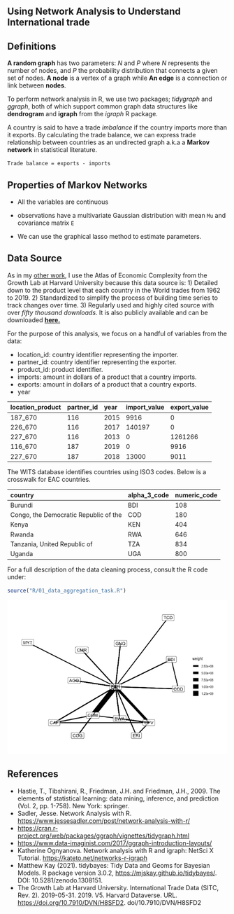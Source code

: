 ## Using Network Analysis to Understand International trade

**Definitions**
------------------------
**A random graph** has two parameters: *N* and *P* where *N* represents the number of nodes, and *P* the probability distribution that connects a given set of nodes. **A node** is a vertex of a graph while **An edge** is a connection or link between **nodes**.

To perform network analysis in R, we use two packages; *tidygraph* and *ggraph*, both of which support common graph data structures like **dendrogram** and **igraph** from the *igraph* R package.

A country is said to have a trade *imbalance* if the country imports more than it exports. By calculating the trade balance, we can express trade relationship between countries as an undirected graph a.k.a a **Markov network** in statistical literature.

```
Trade balance = exports - imports
```
**Properties of Markov Networks**
--------------------------------
- All the variables are continuous
- observations have a multivariate Gaussian distribution with mean `Mu` and covariance matrix `E`

- We can use the graphical lasso method to estimate parameters. 

**Data Source**
---------------
As in my [other work](https://github.com/LNshuti/LNSHUTI.github.io), I use the Atlas of Economic Complexity from the Growth Lab at Harvard University because this data source is: 1) Detailed down to the product level that each country in the World trades from 1962 to 2019. 2) Standardized to simplify the process of building time series to track changes over time. 3) Regularly used and highly cited source with over *fifty thousand downloads*. It is also publicly available and can be downloaded [**here.**](https://dataverse.harvard.edu/dataset.xhtml?persistentId=doi:10.7910/DVN/H8SFD2)

For the purpose of this analysis, we focus on a handful of variables from the data:
- location_id: country identifier representing the importer.  
- partner_id: country identifier representing the exporter.
- product_id: product identifier. 
- imports: amount in dollars of a product that a country imports.
- exports: amount in dollars of a product that a country exports.
- year

|location_product | partner_id |year     | import_value | export_value|
:-----------------|:-----------|:--------|:-------------|:------------| 
|187_670          |116         |  2015   |9916          |         0   |
|226_670          |116         |  2017   |140197        |         0   |
|227_670          |116         |  2013   |0             |   1261266   |
|116_670          |187         |  2019   |0             |      9916   |
|227_670          |187         |  2018   |13000         |      9011   |

The WITS database identifies countries using ISO3 codes. Below is a crosswalk for EAC countries.

|country                                |	alpha_3_code|	numeric_code |
:---------------------------------------|:------------|:-------------|
|Burundi	                              | BDI	        | 108          |  
|Congo, the Democratic Republic of the	| COD	        | 180          |
|Kenya	                                | KEN	        | 404          |
|Rwanda	                                | RWA	        | 646          |
|Tanzania, United Republic of	          | TZA	        | 834          |
|Uganda	                                | UGA	        | 800          |

For a full description of the data cleaning process, consult the R code under:

``` r
source("R/01_data_aggregation_task.R")
```

![](output/unweighted_graph.png)


**References**
--------------
- Hastie, T., Tibshirani, R., Friedman, J.H. and Friedman, J.H., 2009. The elements of statistical learning: data mining, inference, and prediction (Vol. 2, pp. 1-758). New York: springer.
- Sadler, Jesse. Network Analysis with R. https://www.jessesadler.com/post/network-analysis-with-r/
- https://cran.r-project.org/web/packages/ggraph/vignettes/tidygraph.html
- https://www.data-imaginist.com/2017/ggraph-introduction-layouts/
- Katherine Ognyanova. Network analysis with R and igraph: NetSci X Tutorial.
  https://kateto.net/networks-r-igraph
- Matthew Kay (2021). tidybayes: Tidy Data and Geoms for Bayesian Models. R package version 3.0.2, https://mjskay.github.io/tidybayes/. DOI: 10.5281/zenodo.1308151.
- The Growth Lab at Harvard University. International Trade Data (SITC, Rev. 2). 2019-05-31. 2019. V5. Harvard Dataverse. URL. https://doi.org/10.7910/DVN/H8SFD2. doi/10.7910/DVN/H8SFD2